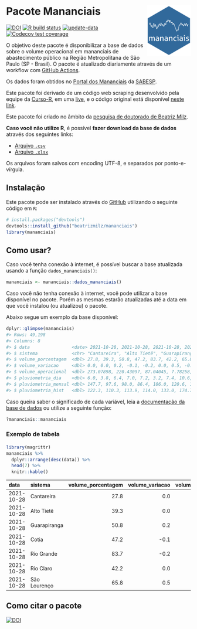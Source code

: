
<!-- README.md is generated from README.Rmd. Please edit that file -->

# Pacote Mananciais <img src="man/figures/hexlogo.png" align="right" width = "120px"/>

<!-- badges: start -->

[![DOI](https://zenodo.org/badge/DOI/10.5281/zenodo.4733056.svg)](https://doi.org/10.5281/zenodo.4733056)
[![R build
status](https://github.com/beatrizmilz/mananciais/workflows/R-CMD-check/badge.svg)](https://github.com/beatrizmilz/mananciais/actions)
[![update-data](https://github.com/beatrizmilz/mananciais/actions/workflows/2-update_data.yaml/badge.svg)](https://github.com/beatrizmilz/mananciais/actions/workflows/2-update_data.yaml)
[![Codecov test
coverage](https://codecov.io/gh/beatrizmilz/mananciais/branch/master/graph/badge.svg)](https://codecov.io/gh/beatrizmilz/mananciais?branch=master)
<!-- badges: end -->

O objetivo deste pacote é disponibilizar a base de dados sobre o volume
operacional em mananciais de abastecimento público na Região
Metropolitana de São Paulo (SP - Brasil). O pacote é atualizado
diariamente através de um workflow com [GitHub
Actions](https://github.com/beatrizmilz/mananciais/actions).

Os dados foram obtidos no [Portal dos
Mananciais](http://mananciais.sabesp.com.br/Situacao) da
[SABESP](http://site.sabesp.com.br/site/Default.aspx).

Este pacote foi derivado de um código web scraping desenvolvido pela
equipe da [Curso-R](https://www.curso-r.com/), em uma
[live](https://youtu.be/jvZIxrMmOcQ), e o código original está
disponível [neste
link](https://github.com/curso-r/lives/blob/master/drafts/20200730_scraper_sabesp.R).

Este pacote foi criado no âmbito da [pesquisa de doutorado de Beatriz
Milz](https://beatrizmilz.github.io/tese/).

**Caso você não utilize R**, é possível **fazer download da base de
dados** através dos seguintes links:

  - [Arquivo
    `.csv`](https://github.com/beatrizmilz/mananciais/raw/master/inst/extdata/mananciais.csv)
  - [Arquivo
    `.xlsx`](https://github.com/beatrizmilz/mananciais/blob/master/inst/extdata/mananciais.xlsx?raw=true)

Os arquivos foram salvos com encoding UTF-8, e separados por
ponto-e-vírgula.

## Instalação

Este pacote pode ser instalado através do [GitHub](https://github.com/)
utilizando o seguinte código em `R`:

``` r
# install.packages("devtools")
devtools::install_github("beatrizmilz/mananciais")
library(mananciais)
```

## Como usar?

Caso você tenha conexão à internet, é possível buscar a base atualizada
usando a função `dados_mananciais()`:

``` r
mananciais <- mananciais::dados_mananciais() 
```

Caso você não tenha conexão à internet, você pode utilizar a base
disponível no pacote. Porém as mesmas estarão atualizadas até a data em
que você instalou (ou atualizou) o pacote.

Abaixo segue um exemplo da base disponível:

``` r
dplyr::glimpse(mananciais)
#> Rows: 49,198
#> Columns: 8
#> $ data                <date> 2021-10-28, 2021-10-28, 2021-10-28, 2021-10-28, 2…
#> $ sistema             <chr> "Cantareira", "Alto Tietê", "Guarapiranga", "Cotia…
#> $ volume_porcentagem  <dbl> 27.8, 39.3, 50.8, 47.2, 83.7, 42.2, 65.8, 27.8, 39…
#> $ volume_variacao     <dbl> 0.0, 0.0, 0.2, -0.1, -0.2, 0.0, 0.5, -0.1, 0.0, 0.…
#> $ volume_operacional  <dbl> 273.07898, 220.43097, 87.04045, 7.78258, 93.90595,…
#> $ pluviometria_dia    <dbl> 6.0, 3.8, 6.4, 7.0, 7.2, 3.2, 7.4, 10.6, 0.0, 0.0,…
#> $ pluviometria_mensal <dbl> 147.7, 97.6, 98.0, 86.4, 106.0, 120.6, 169.4, 141.…
#> $ pluviometria_hist   <dbl> 122.3, 110.3, 113.9, 114.0, 133.0, 174.7, 140.5, 1…
```

Caso queira saber o significado de cada variável, leia a [documentação
da base de
dados](https://beatrizmilz.github.io/mananciais/reference/mananciais.html)
ou utilize a seguinte função:

``` r
?mananciais::mananciais
```

### Exemplo de tabela

``` r
library(magrittr)
mananciais %>% 
  dplyr::arrange(desc(data)) %>% 
  head(7) %>%
  knitr::kable()
```

| data       | sistema      | volume\_porcentagem | volume\_variacao | volume\_operacional | pluviometria\_dia | pluviometria\_mensal | pluviometria\_hist |
| :--------- | :----------- | ------------------: | ---------------: | ------------------: | ----------------: | -------------------: | -----------------: |
| 2021-10-28 | Cantareira   |                27.8 |              0.0 |           273.07898 |               6.0 |                147.7 |              122.3 |
| 2021-10-28 | Alto Tietê   |                39.3 |              0.0 |           220.43097 |               3.8 |                 97.6 |              110.3 |
| 2021-10-28 | Guarapiranga |                50.8 |              0.2 |            87.04045 |               6.4 |                 98.0 |              113.9 |
| 2021-10-28 | Cotia        |                47.2 |            \-0.1 |             7.78258 |               7.0 |                 86.4 |              114.0 |
| 2021-10-28 | Rio Grande   |                83.7 |            \-0.2 |            93.90595 |               7.2 |                106.0 |              133.0 |
| 2021-10-28 | Rio Claro    |                42.2 |              0.0 |             5.77133 |               3.2 |                120.6 |              174.7 |
| 2021-10-28 | São Lourenço |                65.8 |              0.5 |            58.48600 |               7.4 |                169.4 |              140.5 |

## Como citar o pacote

[![DOI](https://zenodo.org/badge/DOI/10.5281/zenodo.4733056.svg)](https://doi.org/10.5281/zenodo.4733056)
